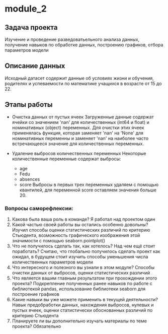 # module_2
## Задача проекта 
  Изучение и проведение разведоватьельного анализа данных, получение навыков по обработке данных, построению графиков, отбора параметров модели

## Описание данных
  Исходный датасет содержит данные об условиях жизни и обучения, родителях и успеваемости по математике учащихся в возрасте от 15 до 22.
  
## Этапы работы
  - Очистка данных от пустых ячеек
    Загруженные данные содержат ячейки со значением 'nan' для количественных (int64 и float) и номинативных (object) переменных. 
    Для очистки этих ячеек применялась функция, которая заменяет 'nan' на 'None' для номинативных переменны и заменяет 'nan' на наиболее часто встречающееся значение для   количественных переменных.
  
  - Удаление выбросов количественных переменных
    Некоторые количественные переменные содержат выбросы:
    * age
    * Fedu
    * absences
    * score
    Выбросы в первых трех переменных удаляем с помощью квантилей, для переменной score оставляем значения больше 20.
  
  

### Вопросы саморефлексии:
1. Какова была ваша роль в команде?
Я работал над проектом один
2. Какой частью своей работы вы остались особенно довольны?
Изучил способы оценки статистических различий по критерию Стьюдента, возможность графического изображения этой значимости с помощью seaborn.pointplot()
3. Что не получилось сделать так, как хотелось? Над чем ещё стоит поработать?
Считаю, что глобально получилось сделать проект как ожидал, в будущем стоит изучить способы уменьшения числа количественных параметров модели
4. Что интересного и полезного вы узнали в этом модуле?
Способы очистки данных от выбросов, оценки статистических различий
5. Что является вашим главным результатом при прохождении этого проекта?
Подкрепление полученных ранее навыков по работе с библиотекой pandas, использование библиотеки seaborn для построение графиков
6. Какие навыки вы уже можете применить в текущей деятельности?
Навык предобработки данных, нахождения выбросов, нулевых и пустых ячеек, оценки статистически обоснованных различий по критерию Стьюдента
7. Планируете ли вы дополнительно изучать материалы по теме проекта?
Обязательно
